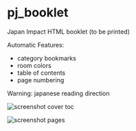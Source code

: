 # pj_booklet
Japan Impact HTML booklet (to be printed)

Automatic Features:
- category bookmarks
- room colors
- table of contents
- page numbering

Warning: japanese reading direction

![screenshot cover toc](https://i.imgur.com/4Ov6KbQ.png)

![screenshot pages](https://i.imgur.com/EFa0YUS.png)
